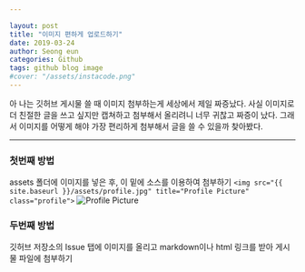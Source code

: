 ```yaml
---

layout: post
title: "이미지 편하게 업로드하기"
date: 2019-03-24
author: Seong eun
categories: Github
tags: github blog image
#cover: "/assets/instacode.png"
---
```


아 나는 깃허브 게시물 쓸 때 이미지 첨부하는게 세상에서 제일 짜증났다. 사실 이미지로 더 친절한 글을 쓰고 싶지만 캡쳐하고 첨부해서 올리려니 너무 귀찮고 짜증이 났다. 그래서 이미지를 어떻게 해야 가장 편리하게 첨부해서 글을 쓸 수 있을까 찾아봤다.

---

### 첫번째 방법
assets 폴더에 이미지를 넣은 후, 이 밑에 소스를 이용하여 첨부하기
```<img src="{{ site.baseurl }}/assets/profile.jpg" title="Profile Picture" class="profile">```
<img src="{{ site.baseurl }}/assets/profile.jpg" title="Profile Picture" class="profile">

### 두번째 방법
깃허브 저장소의 Issue 탭에 이미지를 올리고 markdown이나 html 링크를 받아 게시물 파일에 첨부하기